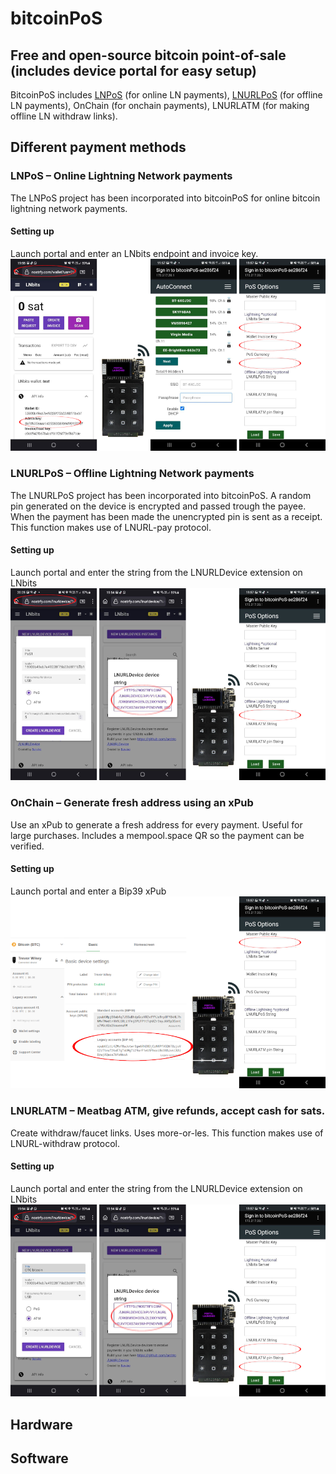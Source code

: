 
# bitcoinPoS 
## Free and open-source bitcoin point-of-sale (includes device portal for easy setup)

BitcoinPoS includes <a href="https://github.com/arcbtc/LNPoS">LNPoS</a> (for online LN payments), <a href="https://github.com/arcbtc/LNURLPoS">LNURLPoS</a> (for offline LN payments), OnChain (for onchain payments), LNURLATM (for making offline LN withdraw links).

## Different payment methods

### LNPoS – Online Lightning Network payments
The LNPoS project has been incorporated into bitcoinPoS for online bitcoin lightning network payments. 

#### Setting up
Launch portal and enter an LNbits endpoint and invoice key.
![Alt text](images/lnpos.png?raw=true "LNPoS")

### LNURLPoS – Offline Lightning Network payments
The LNURLPoS project has been incorporated into bitcoinPoS. A random pin generated on the device is encrypted and passed trough the payee. When the payment has been made the unencrypted pin is sent as a receipt. This function makes use of LNURL-pay protocol.

#### Setting up
Launch portal and enter the string from the LNURLDevice extension on LNbits
![Alt text](images/lnurlpos.png?raw=true "LNPoS")

### OnChain – Generate fresh address using an xPub
Use an xPub to generate a fresh address for every payment. Useful for large purchases. Includes a mempool.space QR so the payment can be verified. 

#### Setting up
Launch portal and enter  a Bip39 xPub
![Alt text](images/onchain.png?raw=true "LNPoS")

### LNURLATM – Meatbag ATM, give refunds, accept cash for sats.
Create withdraw/faucet links. Uses more-or-les. This function makes use of LNURL-withdraw protocol.

#### Setting up
Launch portal and enter the string from the LNURLDevice extension on LNbits
![Alt text](images/lnurlatm.png?raw=true "LNPoS")

## Hardware



## Software
